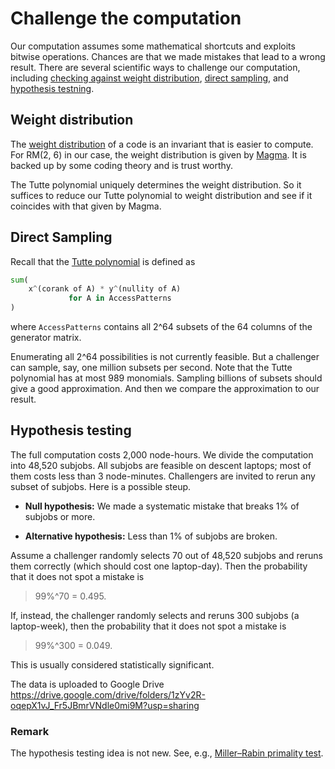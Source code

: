 
# Challenge the computation

Our computation assumes some mathematical shortcuts
and exploits bitwise operations.
Chances are that we made mistakes that lead to a wrong result.
There are several scientific ways to challenge our computation, including
[checking against weight distribution](#Weight-ditribution),
[direct sampling](#Direct-sampling), and
[hypothesis testning](#Hypothesis-testing).

## Weight distribution

The [weight distribution](https://en.wikipedia.org/wiki/Enumerator_polynomial)
of a code is an invariant that is easier to compute.
For RM(2, 6) in our case, the weight distribution is given by
[Magma](https://en.wikipedia.org/wiki/Magma_(computer_algebra_system)).
It is backed up by some coding theory and is trust worthy.

The Tutte polynomial uniquely determines the weight distribution.
So it suffices to reduce our Tutte polynomial to weight distribution
and see if it coincides with that given by Magma.

## Direct Sampling

Recall that the
[Tutte polynomial](https://en.wikipedia.org/wiki/Tutte_polynomial)
is defined as
```python
sum(
    x^(corank of A) * y^(nullity of A)
             for A in AccessPatterns
)
```
where `AccessPatterns` contains all 2^64 subsets
of the 64 columns of the generator matrix.

Enumerating all 2^64 possibilities is not currently feasible.
But a challenger can sample, say, one million subsets per second.
Note that the Tutte polynomial has at most 989 monomials.
Sampling billions of subsets should give a good approximation.
And then we compare the approximation to our result.

## Hypothesis testing

The full computation costs 2,000 node-hours.
We divide the computation into 48,520 subjobs.
All subjobs are feasible on descent laptops;
most of them costs less than 3 node-minutes.
Challengers are invited to rerun any subset of subjobs.
Here is a possible steup.

* **Null hypothesis:**
  We made a systematic mistake that breaks 1% of subjobs or more.

* **Alternative hypothesis:**
  Less than 1% of subjobs are broken.

Assume a challenger randomly selects 70 out of 48,520 subjobs
and reruns them correctly (which should cost one laptop-day).
Then the probability that it does not spot a mistake is
> 99%^70 = 0.495.

If, instead, the challenger randomly selects
and reruns 300 subjobs (a laptop-week),
then the probability that it does not spot a mistake is
> 99%^300 = 0.049.

This is usually considered statistically significant.

The data is uploaded to Google Drive  
https://drive.google.com/drive/folders/1zYv2R-oqepX1vJ_Fr5JBmrVNdle0mi9M?usp=sharing


### Remark
The hypothesis testing idea is not new.
See, e.g.,
[Miller–Rabin primality test](https://en.wikipedia.org/wiki/Miller%E2%80%93Rabin_primality_test).

